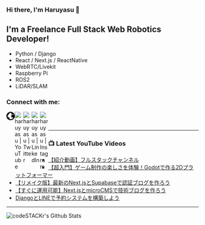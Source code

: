 ### Hi there, I'm Haruyasu 👋

## I'm a Freelance Full Stack Web Robotics Developer!
- Python / Django
- React / Next.js / ReactNative
- WebRTC/Livekit
- Raspberry Pi
- ROS2
- LiDAR/SLAM

### Connect with me:

[<img align="left" alt="harusoft.net" width="22px" src="https://raw.githubusercontent.com/iconic/open-iconic/master/svg/globe.svg" />][website]
[<img align="left" alt="haruyasu | YouTube" width="22px" src="https://cdn.jsdelivr.net/npm/simple-icons@v3/icons/youtube.svg" />][youtube]
[<img align="left" alt="haruyasu | Twitter" width="22px" src="https://cdn.jsdelivr.net/npm/simple-icons@v3/icons/twitter.svg" />][twitter]
[<img align="left" alt="haruyasu | LinkedIn" width="22px" src="https://cdn.jsdelivr.net/npm/simple-icons@v3/icons/linkedin.svg" />][linkedin]
[<img align="left" alt="haruyasu | Instagram" width="22px" src="https://cdn.jsdelivr.net/npm/simple-icons@v3/icons/instagram.svg" />][instagram]

<br />
<br />

---

### 📺 Latest YouTube Videos
<!-- YOUTUBE:START -->
- [【紹介動画】フルスタックチャンネル](https://www.youtube.com/watch?v=lZ5n-xcxS3k)
- [【超入門】ゲーム制作の楽しさを体験！Godotで作る2Dプラットフォーマー](https://www.youtube.com/watch?v=us3BMH7hvyw)
- [【リメイク版】最新のNext.jsとSupabaseで認証ブログを作ろう](https://www.youtube.com/watch?v=g5XPPGikJqY)
- [【すぐに運用可能】Next.jsとmicroCMSで技術ブログを作ろう](https://www.youtube.com/watch?v=vZU2WE3mdyE)
- [DjangoとLINEで予約システムを構築しよう](https://www.youtube.com/watch?v=y4rghYMkjnE)
<!-- YOUTUBE:END -->

---

<img align="left" alt="codeSTACKr's Github Stats" src="https://github-readme-stats.vercel.app/api?username=haruyasu&show_icons=true&hide_border=true" />

[website]: https://harusoft.net/
[twitter]: https://twitter.com/hathle
[youtube]: https://www.youtube.com/channel/UCjpXqPZM1UPJoiyNVUTixqQ/
[instagram]: https://www.instagram.com/hathle/
[linkedin]: https://www.linkedin.com/in/haruyasu/
